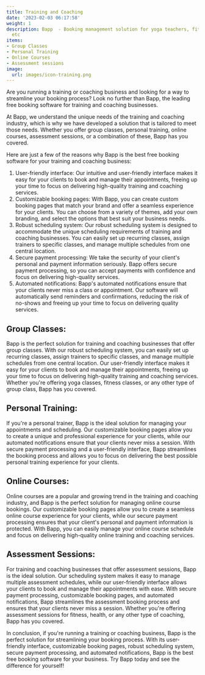 ```yaml
---
title: Training and Coaching
date: '2023-02-03 06:17:58'
weight: 1
description: Bapp  - Booking management solution for yoga teachers, fitness trainers
  etc
items:
- Group Classes
- Personal Training
- Online Courses
- Assessment sessions
image:
  url: images/icon-training.png
---
```


Are you running a training or coaching business and looking for a way to streamline your booking process? Look no further than Bapp, the leading free booking software for training and coaching businesses.

At Bapp, we understand the unique needs of the training and coaching industry, which is why we have developed a solution that is tailored to meet those needs. Whether you offer group classes, personal training, online courses, assessment sessions, or a combination of these, Bapp has you covered.

Here are just a few of the reasons why Bapp is the best free booking software for your training and coaching business:
1. User-friendly interface: Our intuitive and user-friendly interface makes it easy for your clients to book and manage their appointments, freeing up your time to focus on delivering high-quality training and coaching services.
2. Customizable booking pages: With Bapp, you can create custom booking pages that match your brand and offer a seamless experience for your clients. You can choose from a variety of themes, add your own branding, and select the options that best suit your business needs.
3. Robust scheduling system: Our robust scheduling system is designed to accommodate the unique scheduling requirements of training and coaching businesses. You can easily set up recurring classes, assign trainers to specific classes, and manage multiple schedules from one central location.
4. Secure payment processing: We take the security of your client's personal and payment information seriously. Bapp offers secure payment processing, so you can accept payments with confidence and focus on delivering high-quality services.
5. Automated notifications: Bapp's automated notifications ensure that your clients never miss a class or appointment. Our software will automatically send reminders and confirmations, reducing the risk of no-shows and freeing up your time to focus on delivering quality services.

## Group Classes:

Bapp is the perfect solution for training and coaching businesses that offer group classes. With our robust scheduling system, you can easily set up recurring classes, assign trainers to specific classes, and manage multiple schedules from one central location. Our user-friendly interface makes it easy for your clients to book and manage their appointments, freeing up your time to focus on delivering high-quality training and coaching services. Whether you're offering yoga classes, fitness classes, or any other type of group class, Bapp has you covered.

## Personal Training:

If you're a personal trainer, Bapp is the ideal solution for managing your appointments and scheduling. Our customizable booking pages allow you to create a unique and professional experience for your clients, while our automated notifications ensure that your clients never miss a session. With secure payment processing and a user-friendly interface, Bapp streamlines the booking process and allows you to focus on delivering the best possible personal training experience for your clients.

## Online Courses:

Online courses are a popular and growing trend in the training and coaching industry, and Bapp is the perfect solution for managing online course bookings. Our customizable booking pages allow you to create a seamless online course experience for your clients, while our secure payment processing ensures that your client's personal and payment information is protected. With Bapp, you can easily manage your online course schedule and focus on delivering high-quality online training and coaching services.

## Assessment Sessions:

For training and coaching businesses that offer assessment sessions, Bapp is the ideal solution. Our scheduling system makes it easy to manage multiple assessment schedules, while our user-friendly interface allows your clients to book and manage their appointments with ease. With secure payment processing, customizable booking pages, and automated notifications, Bapp streamlines the assessment booking process and ensures that your clients never miss a session. Whether you're offering assessment sessions for fitness, health, or any other type of coaching, Bapp has you covered.

In conclusion, if you're running a training or coaching business, Bapp is the perfect solution for streamlining your booking process. With its user-friendly interface, customizable booking pages, robust scheduling system, secure payment processing, and automated notifications, Bapp is the best free booking software for your business. Try Bapp today and see the difference for yourself!
